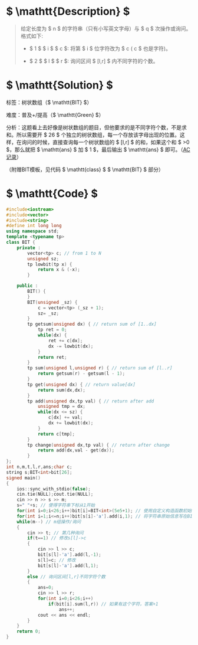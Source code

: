 # $ \mathtt{Description} $

>给定长度为 $ n $ 的字符串（只有小写英文字母）与 $ q $ 次操作或询问。格式如下:
>
>* $ 1 $ $ i $ $ c $: 将第 $ i $ 位字符改为 $ c $($ c $ 也是字符)。
>
>* $ 2 $ $ l $ $ r $: 询问区间 $ [l,r] $ 内不同字符的个数。

# $ \mathtt{Solution} $

标签：树状数组（$ \mathtt{BIT} $）

难度：普及+/提高（$ \mathtt{Green} $）

分析：这题看上去好像是树状数组的题目，但他要求的是不同字符个数，不是求和。所以需要开 $ 26 $ 个独立的树状数组，每一个存放该字母出现的位置。这样，在询问的时候，直接查询每一个树状数组的 $ [l,r] $ 的和，如果这个和 $ >0 $，那么就把 $ \mathtt{ans} $ 加 $ 1 $，最后输出 $ \mathtt{ans} $ 即可。（[AC记录](https://www.luogu.com.cn/record/55523564)）

（附赠BIT模板，见代码 $ \mathtt{class} $ $ \mathtt{BIT} $ 部分）

# $ \mathtt{Code} $

```cpp
#include<iostream>
#include<vector>
#include<string>
#define int long long
using namespace std; 
template <typename tp>
class BIT {
	private :
		vector<tp> c; // from 1 to N
		unsigned sz;
		tp lowbit(tp x) {
			return x & (-x);
		}

	public :
		BIT() {
		}
		BIT(unsigned _sz) {
			c = vector<tp> (_sz + 1);
			sz= _sz;
		}
		tp getsum(unsigned dx) { // return sum of [1..dx] 
			tp ret = 0;
			while(dx) {
				ret += c[dx];
				dx -= lowbit(dx);
			}
			return ret;
		}
		tp sum(unsigned l,unsigned r) { // return sum of [l..r]
			return getsum(r) - getsum(l - 1);
		}
		tp get(unsigned dx) { // return value[dx]
			return sum(dx,dx);
		}
		tp add(unsigned dx,tp val) { // return after add
			unsigned tmp = dx;
			while(dx <= sz) {
				c[dx] += val;
				dx += lowbit(dx);
			}
			return c[tmp];
		}
		tp change(unsigned dx,tp val) { // return after change
			return add(dx,val - get(dx));
		}
};
int n,m,t,l,r,ans;char c;
string s;BIT<int>bit[26];
signed main()
{
	ios::sync_with_stdio(false);
	cin.tie(NULL);cout.tie(NULL);
	cin >> n >> s >> m;
	s=" "+s; // 使得字符串下标从1开始
	for(int i=0;i<26;i++)bit[i]=BIT<int>(5e5+1); // 使用自定义构造函数初始化BIT
	for(int i=1;i<=n;i++)bit[s[i]-'a'].add(i,1); // 将字符串原始信息写在BIT中
	while(m--) // m组操作/询问
	{
		cin >> t; // 第几种询问
		if(t==1) // 修改s[l]->c
		{
			cin >> l >> c;
			bit[s[l]-'a'].add(l,-1);
			s[l]=c; // 修改
			bit[s[l]-'a'].add(l,1);
		}
		else // 询问区间[l,r]不同字符个数
		{
			ans=0;
			cin >> l >> r;
			for(int i=0;i<26;i++)
				if(bit[i].sum(l,r)) // 如果有这个字符，答案+1
					ans++;
			cout << ans << endl;
		}
	}
	return 0;
}
```
